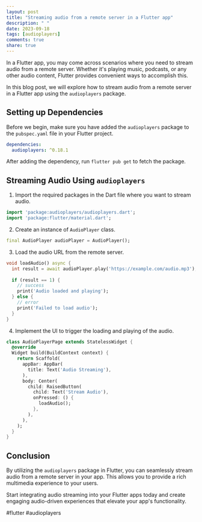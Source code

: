 ```yaml
---
layout: post
title: "Streaming audio from a remote server in a Flutter app"
description: " "
date: 2023-09-18
tags: [audioplayers]
comments: true
share: true
---
```


In a Flutter app, you may come across scenarios where you need to stream audio from a remote server. Whether it's playing music, podcasts, or any other audio content, Flutter provides convenient ways to accomplish this.

In this blog post, we will explore how to stream audio from a remote server in a Flutter app using the `audioplayers` package.

## Setting up Dependencies

Before we begin, make sure you have added the `audioplayers` package to the `pubspec.yaml` file in your Flutter project.

```yaml
dependencies:
  audioplayers: ^0.18.1
```

After adding the dependency, run `flutter pub get` to fetch the package.

## Streaming Audio Using `audioplayers`

1. Import the required packages in the Dart file where you want to stream audio.

```dart
import 'package:audioplayers/audioplayers.dart';
import 'package:flutter/material.dart';
```

2. Create an instance of `AudioPlayer` class.

```dart
final AudioPlayer audioPlayer = AudioPlayer();
```

3. Load the audio URL from the remote server.

```dart
void loadAudio() async {
  int result = await audioPlayer.play('https://example.com/audio.mp3');
  
  if (result == 1) {
    // success
    print('Audio loaded and playing');
  } else {
    // error
    print('Failed to load audio');
  }
}
```

4. Implement the UI to trigger the loading and playing of the audio.

```dart
class AudioPlayerPage extends StatelessWidget {
  @override
  Widget build(BuildContext context) {
    return Scaffold(
      appBar: AppBar(
        title: Text('Audio Streaming'),
      ),
      body: Center(
        child: RaisedButton(
          child: Text('Stream Audio'),
          onPressed: () {
            loadAudio();
          },
        ),
      ),
    );
  }
}
```

## Conclusion

By utilizing the `audioplayers` package in Flutter, you can seamlessly stream audio from a remote server in your app. This allows you to provide a rich multimedia experience to your users.

Start integrating audio streaming into your Flutter apps today and create engaging audio-driven experiences that elevate your app's functionality.

#flutter #audioplayers